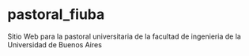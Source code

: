 # pastoral_fiuba
Sitio Web para la pastoral universitaria de la facultad de ingenieria de la Universidad de Buenos Aires
